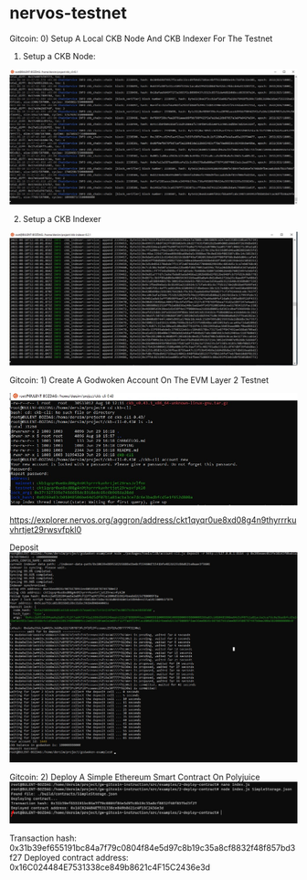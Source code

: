 # nervos-testnet
Gitcoin: 0) Setup A Local CKB Node And CKB Indexer For The Testnet

1. Setup a CKB Node:

![NODE](node.jpg)

2. Setup a CKB Indexer

![Indexer](indexer.jpg)



Gitcoin: 1) Create A Godwoken Account On The EVM Layer 2 Testnet

![Account](account.jpg)

https://explorer.nervos.org/aggron/address/ckt1qyqr0ue8xd08g4n9thyrrrkuvhrtjet29rwsvfpkl0


Deposit 
![Deposit](Deposit.jpg)


Gitcoin: 2) Deploy A Simple Ethereum Smart Contract On Polyjuice
![Deployed](Deployed.jpg)

Transaction hash: 0x31b39ef655191bc84a7f79c0804f84e5d97c8b19c35a8cf8832f48f857bd3f27
Deployed contract address: 0x16C024484E7531338ce849b8621c4F15C2436e3d

